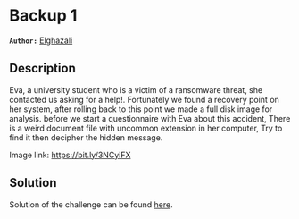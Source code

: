 # Backup 1

**`Author:`** [Elghazali](https://github.com/Elghazali-99)

## Description

Eva, a university student who is a victim of a ransomware threat, she contacted us asking for a help!. Fortunately we found a recovery point on her system,
after rolling back to this point we made a full disk image for analysis. before we start a questionnaire with Eva about this accident, There is a weird document file with uncommon extension in her computer, Try to find it then decipher the hidden message.

Image link: https://bit.ly/3NCyiFX
## Solution

Solution of the challenge can be found [here](solution/).